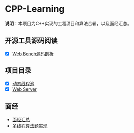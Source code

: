 # CPP-Learning

**说明**：本项目为C++实现的工程项目和算法合辑，以及面经汇总。

## 开源工具源码阅读

- [x] [Web Bench源码剖析](./WebBench)

## 项目目录

- [x] [动态线程池](./DynamicThreadPool)
- [x] [Web Server](./WebServer)

## 面经

- [面经汇总](Interview.md)
- [多线程算法题实现](./MultiThreadingAlgorithm)
